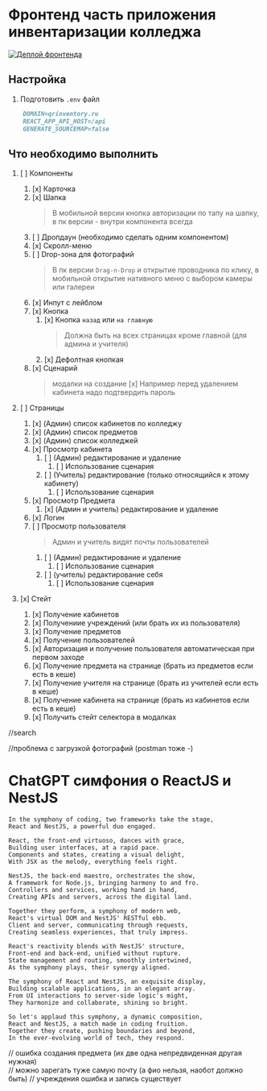 # Фронтенд часть приложения инвентаризации колледжа

[![Деплой фронтенда](https://github.com/0-MR-WIZARD-0/QRInventory/actions/workflows/actions.yml/badge.svg)](https://github.com/0-MR-WIZARD-0/QRInventory/actions/workflows/actions.yml)

## Настройка

1. Подготовить `.env` файл

```md
    DOMAIN=qrinventory.ru
    REACT_APP_API_HOST=/api
    GENERATE_SOURCEMAP=false
```

## Что необходимо выполнить

1. [ ] Компоненты

   1. [x] Карточка
   2. [x] Шапка
      > В мобильной версии кнопка авторизации по тапу на шапку, в пк версии - внутри компонента всегда
   3. [ ] Дропдаун (необходимо сделать одним компонентом)
      <!-- 1. [ ] С текстом -->
      <!-- 2. [ ] С поиском и рендером результата -->
      <!-- 1. [x] Для заведений со встроенным поиском. -->
   4. [x] Скролл-меню
   5. [ ] Drop-зона для фотографий
      > В пк версии `Drag-n-Drop` и открытие проводника по клику, в мобильной открытие нативного меню с выбором камеры или галереи
   6. [x] Инпут с лейблом
   7. [x] Кнопка
      1. [x] Кнопка `назад` или `на главную`
         > Должна быть на всех страницах кроме главной (для админа и учителя)
      2. [x] Дефолтная кнопкая
   8. [x] Сценарий
      > модалки на создание [x] Например перед удалением кабинета надо подтвердить пароль

2. [ ] Страницы

   1. [x] (Админ) список кабинетов по колледжу
   2. [x] (Админ) список предметов
   3. [x] (Админ) список колледжей
   4. [x] Просмотр кабинета
      1. [ ] (Админ) редактирование и удаление
         1. [ ] Использование сценария
      2. [ ] (Учитель) редактирование (только относящийся к этому кабинету)
         1. [ ] Использование сценария
   5. [x] Просмотр Предмета
      1. [x] (Админ и учитель) редактирование и удаление
   6. [x] Логин
   7. [ ] Просмотр пользователя
      > Админ и учитель видят почты пользователей
      1. [ ] (Админ) редактирование и удаление
         1. [ ] Использование сценария
      2. [ ] (учитель) редактирование себя
         1. [ ] Использование сценария

3. [x] Стейт
   1. [x] Получение кабинетов
   2. [x] Получениие учреждений (или брать их из пользователя)
   3. [x] Получение предметов
   4. [x] Получение пользователей
   5. [x] Авторизация и получение пользователя автоматическая при первом заходе
   6. [x] Получение предмета на странице (брать из предметов если есть в кеше)
   7. [x] Получение учителя на странице (брать из учителей если есть в кеше)
   8. [x] Получение кабинета на странице (брать из кабинетов если есть в кеше)
   9. [x] Получить стейт селектора в модалках

//search

//проблема с загрузкой фотографий (postman тоже -)

# ChatGPT симфония о ReactJS и NestJS

```
In the symphony of coding, two frameworks take the stage,
React and NestJS, a powerful duo engaged.

React, the front-end virtuoso, dances with grace,
Building user interfaces, at a rapid pace.
Components and states, creating a visual delight,
With JSX as the melody, everything feels right.

NestJS, the back-end maestro, orchestrates the show,
A framework for Node.js, bringing harmony to and fro.
Controllers and services, working hand in hand,
Creating APIs and servers, across the digital land.

Together they perform, a symphony of modern web,
React's virtual DOM and NestJS' RESTful ebb.
Client and server, communicating through requests,
Creating seamless experiences, that truly impress.

React's reactivity blends with NestJS' structure,
Front-end and back-end, unified without rupture.
State management and routing, smoothly intertwined,
As the symphony plays, their synergy aligned.

The symphony of React and NestJS, an exquisite display,
Building scalable applications, in an elegant array.
From UI interactions to server-side logic's might,
They harmonize and collaborate, shining so bright.

So let's applaud this symphony, a dynamic composition,
React and NestJS, a match made in coding fruition.
Together they create, pushing boundaries and beyond,
In the ever-evolving world of tech, they respond.
```

// ошибка создания предмета (их две одна непредвиденная другая нужная)\
// можно зарегать туже самую почту (а фио нельзя, наобот должно быть) 
// учреждения ошибка и запись существует
